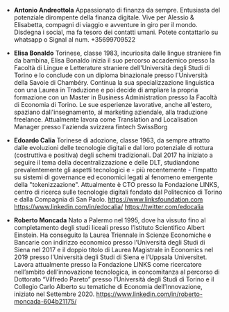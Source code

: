 * **Antonio Andreottola**
Appassionato di finanza da sempre.
Entusiasta del potenziale dirompente della finanza digitale.
Vive per Alessio & Elisabetta, compagni di viaggio e avventure in giro per il mondo.
Disdegna i social, ma fa tesoro dei contatti umani.
Potete contattarlo su whatsapp o Signal al num. +35699709522 

* **Elisa Bonaldo**
Torinese, classe 1983, incuriosita dalle lingue straniere fin da bambina, Elisa Bonaldo inizia il suo percorso accademico presso la Facoltà di Lingue e Letterature straniere dell'Università degli Studi di Torino e lo conclude con un diploma binazionale presso l'Università della Savoie di Chambéry. Continua la sua specializzazione linguistica con una Laurea in Traduzione e poi decide di ampliare la propria formazione con un Master in Business Administration presso la Facoltà di Economia di Torino. Le sue esperienze lavorative, anche all'estero, spaziano dall'insegnamento, al marketing aziendale, alla traduzione freelance. Attualmente lavora come Translation and Localisation Manager presso l'azienda svizzera fintech SwissBorg

* **Edoardo Calia**
Torinese di adozione, classe 1963, da sempre attratto dalle evoluzioni delle tecnologie digitali e dal loro potenziale di rottura (costruttiva e positiva) degli schemi tradizionali. Dal 2017 ha iniziato a seguire il tema della decentralizzazione e delle DLT, studiandone prevalentemente gli aspetti tecnologici e - più recentemente - l'impatto su sistemi di governance ed economici legati al fenomeno emergente della "tokenizzazione".
Attualmente è CTO presso la Fondazione LINKS, centro di ricerca sulle tecnologie digitali fondato dal Politecnico di Torino e dalla Compagnia di San Paolo.
https://www.linksfoundation.com
https://www.linkedin.com/in/edocalia/
https://twitter.com/edocalia 

* **Roberto Moncada**
Nato a Palermo nel 1995, dove ha vissuto fino al completamento degli studi liceali presso l’Istituto Scientifico Albert Einstein. Ha conseguito la Laurea Triennale in Scienze Economiche e Bancarie con indirizzo economico presso l’Università degli Studi di Siena nel 2017 e il doppio titolo di Laurea Magistrale in Economics nel 2019 presso l’Università degli Studi di Siena e l’Uppsala Universitet. Lavora attualmente presso la Fondazione LINKS come ricercatore nell’ambito dell’innovazione tecnologica, in concomitanza al percorso di Dottorato “Vilfredo Pareto” presso l’Università degli Studi di Torino e il Collegio Carlo Alberto su tematiche di Economia dell’Innovazione, iniziato nel Settembre 2020. https://www.linkedin.com/in/roberto-moncada-604b21175/